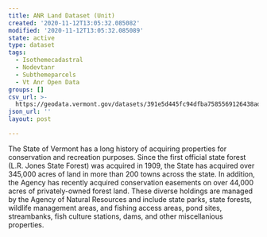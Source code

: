 ```yaml
---
title: ANR Land Dataset (Unit)
created: '2020-11-12T13:05:32.085082'
modified: '2020-11-12T13:05:32.085089'
state: active
type: dataset
tags:
  - Isothemecadastral
  - Nodevtanr
  - Subthemeparcels
  - Vt Anr Open Data
groups: []
csv_url: >-
  https://geodata.vermont.gov/datasets/391e5d445fc94dfba7585569126438ad_38.csv?outSR=%7B%22latestWkid%22%3A32145%2C%22wkid%22%3A32145%7D
json_url: ''
layout: post

---
```

<div style='text-align:Left;'><div><div><p><span>The State of Vermont has a long history of acquiring properties for conservation and recreation purposes. Since the first official state forest (L.R. Jones State Forest) was acquired in 1909, the State has acquired over 345,000 acres of land in more than 200 towns across the state. In addition, the Agency has recently acquired conservation easements on over 44,000 acres of privately-owned forest land. These diverse holdings are managed by the Agency of Natural Resources and include state parks, state forests, wildlife management areas, and fishing access areas, pond sites, streambanks, fish culture stations, dams, and other miscellanious properties.</span></p><p><span /></p></div></div></div>
